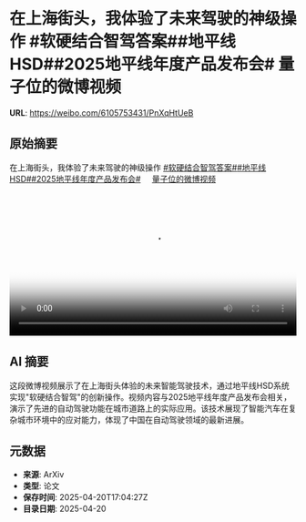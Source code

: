 # 在上海街头，我体验了未来驾驶的神级操作 #软硬结合智驾答案##地平线HSD##2025地平线年度产品发布会# 量子位的微博视频

**URL**: https://weibo.com/6105753431/PnXqHtUeB

## 原始摘要

在上海街头，我体验了未来驾驶的神级操作 <a href="https://m.weibo.cn/search?containerid=231522type%3D1%26t%3D10%26q%3D%23%E8%BD%AF%E7%A1%AC%E7%BB%93%E5%90%88%E6%99%BA%E9%A9%BE%E7%AD%94%E6%A1%88%23&amp;extparam=%23%E8%BD%AF%E7%A1%AC%E7%BB%93%E5%90%88%E6%99%BA%E9%A9%BE%E7%AD%94%E6%A1%88%23" data-hide=""><span class="surl-text">#软硬结合智驾答案#</span></a><a href="https://m.weibo.cn/search?containerid=231522type%3D1%26t%3D10%26q%3D%23%E5%9C%B0%E5%B9%B3%E7%BA%BFHSD%23&amp;extparam=%23%E5%9C%B0%E5%B9%B3%E7%BA%BFHSD%23" data-hide=""><span class="surl-text">#地平线HSD#</span></a><a href="https://m.weibo.cn/search?containerid=231522type%3D1%26t%3D10%26q%3D%232025%E5%9C%B0%E5%B9%B3%E7%BA%BF%E5%B9%B4%E5%BA%A6%E4%BA%A7%E5%93%81%E5%8F%91%E5%B8%83%E4%BC%9A%23&amp;extparam=%232025%E5%9C%B0%E5%B9%B3%E7%BA%BF%E5%B9%B4%E5%BA%A6%E4%BA%A7%E5%93%81%E5%8F%91%E5%B8%83%E4%BC%9A%23" data-hide=""><span class="surl-text">#2025地平线年度产品发布会#</span></a> <a href="https://video.weibo.com/show?fid=1034:5157098984505370" data-hide=""><span class="url-icon"><img style="width: 1rem;height: 1rem" src="https://h5.sinaimg.cn/upload/2015/09/25/3/timeline_card_small_video_default.png" referrerpolicy="no-referrer"></span><span class="surl-text">量子位的微博视频</span></a> <br clear="both"><div style="clear: both"></div><video controls="controls" poster="https://tvax1.sinaimg.cn/orj480/006Fd7o3ly1i0lxr1a649j30u01hcwiw.jpg" style="width: 100%"><source src="https://f.video.weibocdn.com/o0/JwNpsmBOlx08nAD3Skkg01041200gCvb0E010.mp4?label=mp4_720p&amp;template=720x1280.24.0&amp;ori=0&amp;ps=1CwnkDw1GXwCQx&amp;Expires=1745172165&amp;ssig=adc0JHrfaE&amp;KID=unistore,video"><source src="https://f.video.weibocdn.com/o0/kC4ssEOJlx08nAD4t5vG010412009MOY0E010.mp4?label=mp4_hd&amp;template=540x960.24.0&amp;ori=0&amp;ps=1CwnkDw1GXwCQx&amp;Expires=1745172165&amp;ssig=EPmRQ9HQ21&amp;KID=unistore,video"><source src="https://f.video.weibocdn.com/o0/KaiCgrOulx08nAD3eY6Y010412005bV70E010.mp4?label=mp4_ld&amp;template=360x640.24.0&amp;ori=0&amp;ps=1CwnkDw1GXwCQx&amp;Expires=1745172165&amp;ssig=uhhyQJ6RvZ&amp;KID=unistore,video"><p>视频无法显示，请前往<a href="https://video.weibo.com/show?fid=1034%3A5157098984505370" target="_blank" rel="noopener noreferrer">微博视频</a>观看。</p></video>

## AI 摘要

这段微博视频展示了在上海街头体验的未来智能驾驶技术，通过地平线HSD系统实现"软硬结合智驾"的创新操作。视频内容与2025地平线年度产品发布会相关，演示了先进的自动驾驶功能在城市道路上的实际应用。该技术展现了智能汽车在复杂城市环境中的应对能力，体现了中国在自动驾驶领域的最新进展。

## 元数据

- **来源**: ArXiv
- **类型**: 论文
- **保存时间**: 2025-04-20T17:04:27Z
- **目录日期**: 2025-04-20
